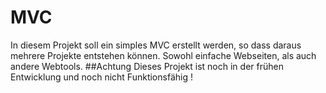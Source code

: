# MVC
In diesem Projekt soll ein simples MVC erstellt werden, so dass daraus mehrere Projekte entstehen können. 
Sowohl einfache Webseiten, als auch andere Webtools. 
##Achtung
Dieses Projekt ist noch in der frühen Entwicklung und noch nicht Funktionsfähig !
